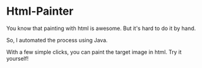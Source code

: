 # Html-Painter

You know that painting with html is awesome. But it's hard to do it by hand.

So, I automated the process using Java.

With a few simple clicks, you can paint the target image in html. Try it yourself!